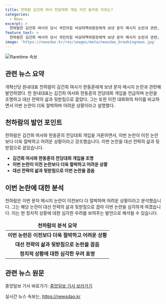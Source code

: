 ```yaml
---
title: 천하람 김건희 여사 전당대회 개입 사건 놀라운 이유는?
categories:
  - News
excerpt: >
  천하람은 김건희 여사의 당시 국민의힘 비상대책위원장에게 보낸 문자 메시지 논란과 관련, 김 여사와 한동훈의 전당대회 개입을 비판했다. 이어 공개할 수 있는 사람이 누가 있나라며 김 여사가 문자를 보낸 것으로 추측하고, 지난번보다 더 절박한 상황이라고 언급했다. 또한 김 여사의 텔레그램 메시지를 확인하는 장예찬 전 국민의힘 청년최고위원을 언급하며 김 여사의 개입을 지적했다. 이에 대한 분석과 평가를 담은 소식이다.
feature_text: >
  천하람은 김건희 여사의 당시 국민의힘 비상대책위원장에게 보낸 문자 메시지 논란과 관련, 김 여사와 한동훈의 전당대회 개입을 비판했다. 이어 공개할 수 있는 사람이 누가 있나라며 김 여사가 문자를 보낸 것으로 추측하고, 지난번보다 더 절박한 상황이라고 언급했다. 또한 김 여사의 텔레그램 메시지를 확인하는 장예찬 전 국민의힘 청년최고위원을 언급하며 김 여사의 개입을 지적했다. 이에 대한 분석과 평가를 담은 소식이다.
image: 'https://newsdao.kr/res/images/meta/newsdao_breakingnews.jpg'
---
```


<p><img src="https://newsdao.kr/res/images/meta/newsdao_breakingnews.jpg" alt="flaretime 속보" /></p>

<h2 data-ke-size="size26">관련 뉴스 요약</h2>

<p data-ke-size="size16">개혁신당 원내대표 천하람이 김건희 여사가 한동훈에게 보낸 문자 메시지 논란과 관련해 발언하였다. 천 원내대표는 김건희 여사와 한동훈의 전당대회 개입을 언급하며 논란을 조명하고 대선 전략의 삶과 뒷받침으로 꼽았다. 그는 또한 이전 대회와의 차이를 비교하면서 이번 논란이 더욱 절박하며 어려운 상황이라고 설명했다.</p>

<h2 data-ke-size="size26">천하람의 발언 포인트</h2>

<p data-ke-size="size16">천하람은 김건희 여사와 한동훈의 전당대회 개입을 거론하면서, 이번 논란이 이전 논란보다 더욱 절박하고 어려운 상황이라고 강조했습니다. 이번 논란을 대선 전략의 삶과 뒷받침으로 꼽았습니다.</p>

<ul>
<li><b>김건희 여사와 한동훈의 전당대회 개입을 조명</b></li>
<li><b>이번 논란이 이전 논란보다 더욱 절박하고 어려운 상황</b></li>
<li><b>대선 전략의 삶과 뒷받침으로 이번 논란을 꼽음</b></li>
</ul>

<h2 data-ke-size="size26">이번 논란에 대한 분석</h2>

<p data-ke-size="size16">천하람은 이번 문자 메시지 논란이 이전보다 더 절박하며 어려운 상황이라고 분석했습니다. 그는 해당 논란이 대선 전략의 삶과 뒷받침으로 꼽아 이번 논란을 심각하게 여겼습니다. 이는 현 정치적 상황에 대한 심각한 우려를 보여주는 발언으로 해석될 수 있습니다.</p>

<table>
<thead>
<tr>
<td style="text-align: center; height: 17px;"><b>천하람의 분석 요약</b></td>
</tr>
</thead>
<tbody>
<tr>
<td style="text-align: center; height: 17px;"><b>이번 논란은 이전보다 더욱 절박하고 어려운 상황</b></td>
</tr>
<tr>
<td style="text-align: center; height: 17px;"><b>대선 전략의 삶과 뒷받침으로 논란을 꼽음</b></td>
</tr>
<tr>
<td style="text-align: center; height: 17px;"><b>정치적 상황에 대한 심각한 우려 표명</b></td>
</tr>
</tbody>
</table>

<h2 data-ke-size="size26">관련 뉴스 원문</h2>

<p data-ke-size="size16">중앙일보 기사 바로가기: <a href="https://news.joins.com/article/24011367">중앙일보 기사 보러가기</a></p>
실시간 뉴스 속보는, <a href="https://newsdao.kr" rel="dofollow">https://newsdao.kr</a>


